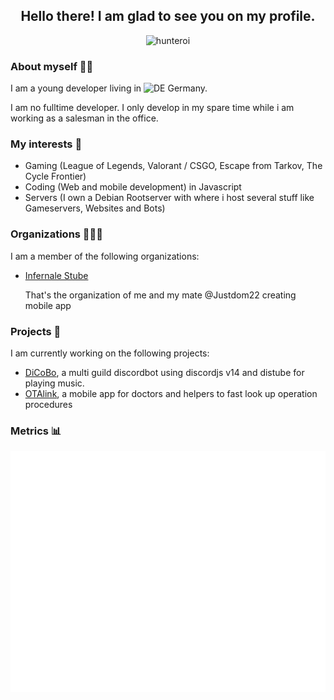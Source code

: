 <div align="center"> 
  <h2>Hello there! I am glad to see you on my profile.</h2>
  <p><img src="https://komarev.com/ghpvc/?username=ballaual&label=Profile%20views&color=0e75b6&style=flat" alt="hunteroi" /></p>
</div>

<h3>About myself 🧍‍♂</h3>

I am a young developer living in <img src="https://upload.wikimedia.org/wikipedia/en/b/ba/Flag_of_Germany.svg" alt="DE" width="16" height="16" /> Germany.</p>
I am no fulltime developer. I only develop in my spare time while i am working as a salesman in the office.

<h3>My interests 📝</h3>

- Gaming (League of Legends, Valorant / CSGO, Escape from Tarkov, The Cycle Frontier)
- Coding (Web and mobile development) in Javascript
- Servers (I own a Debian Rootserver with where i host several stuff like Gameservers, Websites and Bots)

<h3>Organizations 👨‍👧‍👦</h3>

I am a member of the following organizations:

- [Infernale Stube](https://github.com/Infernale-Stube)</p>
That's the organization of me and my mate @Justdom22 creating mobile app

<h3>Projects 📑</h3>

I am currently working on the following projects:

- [DiCoBo](https://github.com/ballaual/DiCoBo), a multi guild discordbot using discordjs v14 and distube for playing music.
- [OTAlink](https://github.com/Infernale-Stube/OTAlink), a mobile app for doctors and helpers to fast look up operation procedures

<h3>Metrics 📊</h3>

![Metrics](/github-metrics.svg)
